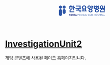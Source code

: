 &nbsp;
<p align="center"><img src="/images/brand-logo-blue.png" width="30%" height="30%" /></p>
&nbsp;

# [InvestigationUnit2](https://bearyu99.github.io/InvestigationUnit2)

게임 콘텐츠에 사용된 페이크 홈페이지입니다.
